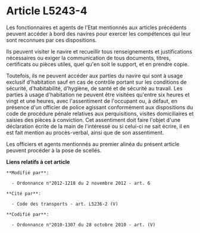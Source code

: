 # Article L5243-4

Les fonctionnaires et agents de l'Etat mentionnés aux articles précédents peuvent accéder à bord des navires pour exercer les
compétences qui leur sont reconnues par ces dispositions.

Ils peuvent visiter le navire et recueillir  tous renseignements et justifications nécessaires ou exiger la  communication de
tous documents, titres, certificats ou pièces utiles,  quel qu'en soit le support, et en prendre copie. 

Toutefois, ils ne peuvent accéder aux parties du navire qui sont à usage exclusif d'habitation sauf en cas de contrôle
portant sur les conditions de sécurité, d'habitabilité, d'hygiène, de santé et de sécurité au travail. Les  parties à usage
d'habitation ne peuvent être visitées qu'entre six  heures et vingt et une heures, avec l'assentiment de l'occupant ou, à
défaut, en présence d'un officier de police agissant conformément aux  dispositions du code de procédure pénale relatives
aux perquisitions, visites domiciliaires et saisies des pièces à  conviction. Cet assentiment doit faire l'objet d'une
déclaration écrite  de la main de l'intéressé ou si celui-ci ne sait écrire, il en est fait  mention au procès-verbal, ainsi
que de son assentiment.

Les officiers et agents mentionnés au premier alinéa du présent article peuvent procéder à la pose de scellés.

**Liens relatifs à cet article**

	**Modifié par**:

	  - Ordonnance n°2012-1218 du 2 novembre 2012 - art. 6

	**Cité par**:

	  - Code des transports - art. L5236-2 (V)

	**Codifié par**:

	  - Ordonnance n°2010-1307 du 28 octobre 2010 - art. (V)
